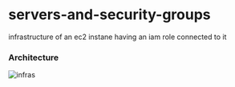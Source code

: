 # servers-and-security-groups
infrastructure of an ec2 instane having an iam role connected to it

### Architecture

   ![infras](https://user-images.githubusercontent.com/94189602/212038693-4c747010-ae39-4266-9502-e14cbd02766e.PNG)

